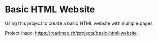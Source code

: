 # Basic HTML Website
Using this project to create a basic HTML website with multiple pages

Project inspo:
https://roadmap.sh/projects/basic-html-website
